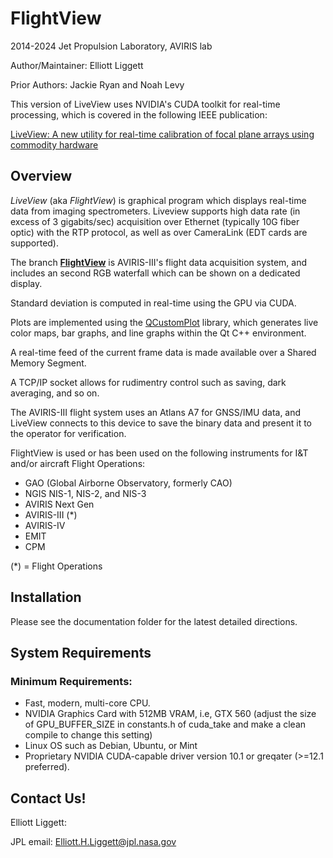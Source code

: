 # FlightView
2014-2024 Jet Propulsion Laboratory, AVIRIS lab

Author/Maintainer: Elliott Liggett

Prior Authors: Jackie Ryan and Noah Levy

This version of LiveView uses NVIDIA's CUDA toolkit for real-time processing, which is covered in the following IEEE publication: 

[LiveView: A new utility for real-time calibration of focal plane arrays using commodity hardware](https://ieeexplore.ieee.org/abstract/document/7500690)

## Overview
*LiveView* (aka *FlightView*) is graphical program which displays real-time data from imaging spectrometers. Liveview supports high data rate (in excess of 3 gigabits/sec) acquisition over Ethernet (typically 10G fiber optic) with the RTP protocol, as well as over CameraLink (EDT cards are supported). 

The branch [**FlightView**](https://github.com/nasa-jpl/LiveViewLegacy/tree/flightview) is AVIRIS-III's flight data acquisition system, and includes an second RGB waterfall which can be shown on a dedicated display. 

Standard deviation is computed in real-time using the GPU via CUDA. 

Plots are implemented using the [QCustomPlot](http://www.qcustomplot.com) library, which generates live color maps, bar graphs, and line graphs within the Qt C++ environment.

A real-time feed of the current frame data is made available over a Shared Memory Segment. 

A TCP/IP socket allows for rudimentry control such as saving, dark averaging, and so on. 

The AVIRIS-III flight system uses an Atlans A7 for GNSS/IMU data, and LiveView connects to this device to save the binary data and present it to the operator for verification. 

FlightView is used or has been used on the following instruments for I&T and/or aircraft Flight Operations:

- GAO (Global Airborne Observatory, formerly CAO)
- NGIS NIS-1, NIS-2, and NIS-3
- AVIRIS Next Gen
- AVIRIS-III (*)
- AVIRIS-IV
- EMIT
- CPM

(*) = Flight Operations

## Installation

Please see the documentation folder for the latest detailed directions.

## System Requirements
### Minimum Requirements:
- Fast, modern, multi-core CPU. 
- NVIDIA Graphics Card with 512MB VRAM, i.e, GTX 560 (adjust the size of GPU_BUFFER_SIZE in constants.h of cuda_take and make a clean compile to change this setting)
- Linux OS such as Debian, Ubuntu, or Mint
- Proprietary NVIDIA CUDA-capable driver version 10.1 or greqater (>=12.1 preferred). 

## Contact Us!

Elliott Liggett:

JPL email: [Elliott.H.Liggett@jpl.nasa.gov](mailto:Elliott.H.Liggett@jpl.nasa.gov)
